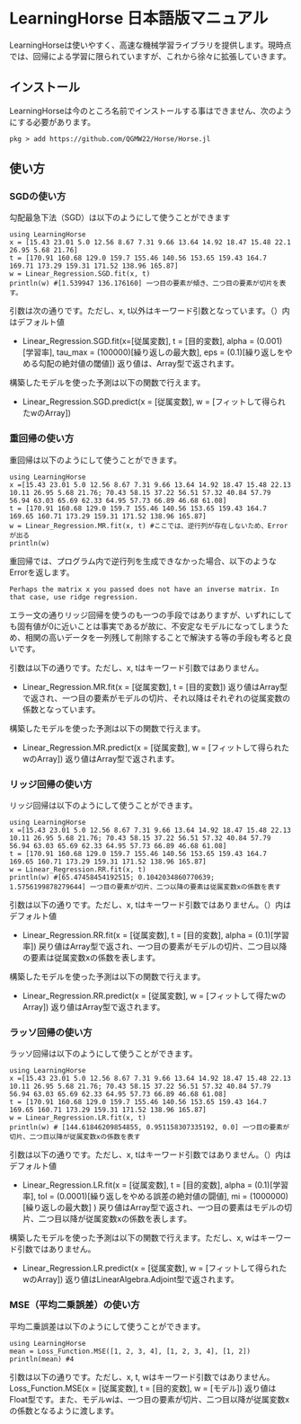 # LearningHorse 日本語版マニュアル

LearningHorseは使いやすく、高速な機械学習ライブラリを提供します。現時点では、回帰による学習に限られていますが、これから徐々に拡張していきます。

## インストール
LearningHorseは今のところ名前でインストールする事はできません、次のようにする必要があります。
```@example
pkg > add https://github.com/QGMW22/Horse/Horse.jl
```

## 使い方

### SGDの使い方
勾配最急下法（SGD）は以下のようにして使うことができます

```@example
using LearningHorse
x = [15.43 23.01 5.0 12.56 8.67 7.31 9.66 13.64 14.92 18.47 15.48 22.1 26.95 5.68 21.76]
t = [170.91 160.68 129.0 159.7 155.46 140.56 153.65 159.43 164.7 169.71 173.29 159.31 171.52 138.96 165.87]
w = Linear_Regression.SGD.fit(x, t)
println(w) #[1.539947 136.176160] 一つ目の要素が傾き、二つ目の要素が切片を表す。
```

引数は次の通りです。ただし、x, t以外はキーワード引数となっています。（）内はデフォルト値
- Linear_Regression.SGD.fit(x=[従属変数], t = [目的変数], alpha = (0.001)[学習率], tau_max = (100000)[繰り返しの最大数], eps = (0.1)[繰り返しをやめる勾配の絶対値の閾値])
返り値は、Array型で返されます。

構築したモデルを使った予測は以下の関数で行えます。
- Linear_Regression.SGD.predict(x = [従属変数], w = [フィットして得られたwのArray])

### 重回帰の使い方
重回帰は以下のようにして使うことができます。

```@example
using LearningHorse
x =[15.43 23.01 5.0 12.56 8.67 7.31 9.66 13.64 14.92 18.47 15.48 22.13 10.11 26.95 5.68 21.76; 70.43 58.15 37.22 56.51 57.32 40.84 57.79 56.94 63.03 65.69 62.33 64.95 57.73 66.89 46.68 61.08]
t = [170.91 160.68 129.0 159.7 155.46 140.56 153.65 159.43 164.7 169.65 160.71 173.29 159.31 171.52 138.96 165.87]
w = Linear_Regression.MR.fit(x, t) #ここでは、逆行列が存在しないため、Errorが出る
println(w)
```

重回帰では、プログラム内で逆行列を生成できなかった場合、以下のようなErrorを返します。
```@example
Perhaps the matrix x you passed does not have an inverse matrix. In that case, use ridge regression.
```

エラー文の通りリッジ回帰を使うのも一つの手段ではありますが、いずれにしても固有値が0に近いことは事実であるが故に、不安定なモデルになってしまうため、相関の高いデータを一列残して削除することで解決する等の手段も考ると良いです。

引数は以下の通りです。ただし、x, tはキーワード引数ではありません。
- Linear_Regression.MR.fit(x = [従属変数], t = [目的変数])
返り値はArray型で返され、一つ目の要素がモデルの切片、それ以降はそれぞれの従属変数の係数となっています。

構築したモデルを使った予測は以下の関数で行えます。
- Linear_Regression.MR.predict(x = [従属変数], w = [フィットして得られたwのArray])
返り値はArray型で返されます。

### リッジ回帰の使い方
リッジ回帰は以下のようにして使うことができます。

```@example
using LearningHorse
x =[15.43 23.01 5.0 12.56 8.67 7.31 9.66 13.64 14.92 18.47 15.48 22.13 10.11 26.95 5.68 21.76; 70.43 58.15 37.22 56.51 57.32 40.84 57.79 56.94 63.03 65.69 62.33 64.95 57.73 66.89 46.68 61.08]
t = [170.91 160.68 129.0 159.7 155.46 140.56 153.65 159.43 164.7 169.65 160.71 173.29 159.31 171.52 138.96 165.87]
w = Linear_Regression.RR.fit(x, t)
println(w) #[65.47458454192515; 0.1042034860770639; 1.5756199878279644] 一つ目の要素が切片、二つ以降の要素は従属変数xの係数を表す
```

引数は以下の通りです。ただし、x, tはキーワード引数ではありません。（）内はデフォルト値
- Linear_Regression.RR.fit(x = [従属変数], t = [目的変数], alpha = (0.1)[学習率])
戻り値はArray型で返され、一つ目の要素がモデルの切片、二つ目以降の要素は従属変数xの係数を表します。

構築したモデルを使った予測は以下の関数で行えます。
- Linear_Regression.RR.predict(x = [従属変数], w = [フィットして得たwのArray])
返り値はArray型で返されます。

### ラッソ回帰の使い方
ラッソ回帰は以下のようにして使うことができます。

```@example
using LearningHorse
x =[15.43 23.01 5.0 12.56 8.67 7.31 9.66 13.64 14.92 18.47 15.48 22.13 10.11 26.95 5.68 21.76; 70.43 58.15 37.22 56.51 57.32 40.84 57.79 56.94 63.03 65.69 62.33 64.95 57.73 66.89 46.68 61.08]
t = [170.91 160.68 129.0 159.7 155.46 140.56 153.65 159.43 164.7 169.65 160.71 173.29 159.31 171.52 138.96 165.87]
w = Linear_Regression.LR.fit(x, t)
println(w) # [144.61846209854855, 0.951158307335192, 0.0] 一つ目の要素が切片、二つ目以降が従属変数xの係数を表す
```

引数は以下の通りです。ただし、x, tはキーワード引数ではありません。（）内はデフォルト値
- Linear_Regression.LR.fit(x = [従属変数], t = [目的変数], alpha = (0.1)[学習率], tol = (0.0001)[繰り返しをやめる誤差の絶対値の闘値], mi = (1000000)[繰り返しの最大数] )
戻り値はArray型で返され、一つ目の要素はモデルの切片、二つ目以降が従属変数xの係数を表します。

構築したモデルを使った予測は以下の関数で行えます。ただし、x, wはキーワード引数ではありません。
- Linear_Regression.LR.predict(x = [従属変数], w = [フィットして得られたwのArray])
返り値はLinearAlgebra.Adjoint型で返されます。

### MSE（平均二乗誤差）の使い方
平均二乗誤差は以下のようにして使うことができます。
```@example
using LearningHorse
mean = Loss_Function.MSE([1, 2, 3, 4], [1, 2, 3, 4], [1, 2])
println(mean) #4
```

引数は以下の通りです。ただし、x, t, wはキーワード引数ではありません。
Loss_Function.MSE(x = [従属変数], t = [目的変数], w = [モデル])
返り値はFloat型です。また、モデルwは、一つ目の要素が切片、二つ目以降が従属変数xの係数となるように渡します。
